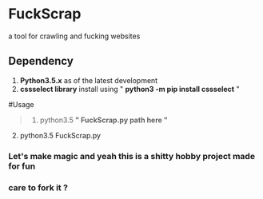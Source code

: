 # FuckScrap
a tool for crawling and fucking websites

## Dependency

1. **Python3.5.x** as of the latest development
2. **cssselect library** install using " **python3 -m pip install cssselect** "

#Usage

> 1. python3.5 **" FuckScrap.py path here "**
2. python3.5 FuckScrap.py
   
### Let's make magic and yeah this is a shitty hobby project made for fun 
### care to fork it ?

